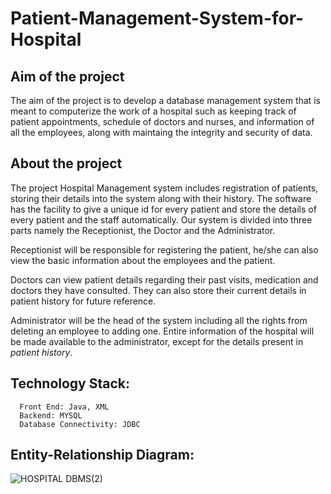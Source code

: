 # Patient-Management-System-for-Hospital

## Aim of the project

The aim of the project is to develop a database management system that is meant to computerize the work of a hospital such as keeping track of patient appointments, schedule of doctors and nurses, and information of all the employees, along with maintaing the integrity and security of data. 

## About the project

The project Hospital Management system includes registration of patients,
storing their details into the system along with their history. The software
has the facility to give a unique id for every patient and store the details of
every patient and the staff automatically. Our system is divided into three
parts namely the Receptionist, the Doctor and the Administrator.

Receptionist will be responsible for registering the patient, he/she can also
view the basic information about the employees and the patient.

Doctors can view patient details regarding their past visits, medication and doctors they have consulted. They can also store their current details in patient history for future reference.

Administrator will be the head of the system including all the rights from
deleting an employee to adding one. Entire information of the hospital will
be made available to the administrator, except for the details present in *patient history*.

## Technology Stack:
      Front End: Java, XML
      Backend: MYSQL
      Database Connectivity: JDBC

## Entity-Relationship Diagram:

![HOSPITAL DBMS(2)](https://user-images.githubusercontent.com/55548416/129959923-3f6daf4d-c4ab-4f99-9cbe-e1a06dff98b2.png)





